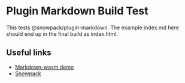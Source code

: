 # Plugin Markdown Build Test

This tests @snowpack/plugin-markdown. The example index.md here should end up in the final build as index.html.

## Useful links

- [Markdown-wasm demo](https://rsms.me/markdown-wasm/)
- [Snowpack](https://www.snowpack.dev/)
